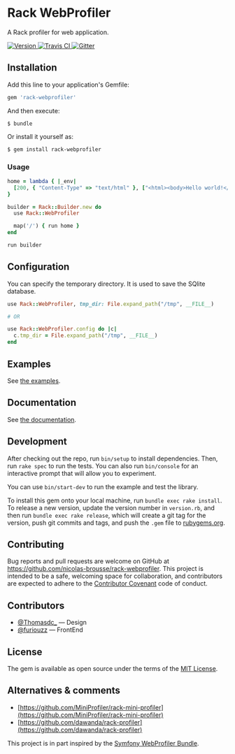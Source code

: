 # Rack WebProfiler

A Rack profiler for web application.

[![Version         ](http://img.shields.io/gem/v/rack-webprofiler.svg)                               ](https://rubygems.org/gems/rack-webprofiler)
[![Travis CI       ](http://img.shields.io/travis/nicolas-brousse/rack-webprofiler/master.svg)           ](https://travis-ci.org/nicolas-brousse/rack-webprofiler)
[![Gitter         ](https://img.shields.io/gitter/room/nicolas-brousse/rack-webprofiler.svg)       ](https://gitter.im/nicolas-brousse/rack-webprofiler)

## Installation

Add this line to your application's Gemfile:

```ruby
gem 'rack-webprofiler'
```

And then execute:

    $ bundle

Or install it yourself as:

    $ gem install rack-webprofiler

### Usage

```ruby
home = lambda { |_env|
  [200, { "Content-Type" => "text/html" }, ["<html><body>Hello world!</body></html>"]]
}

builder = Rack::Builder.new do
  use Rack::WebProfiler

  map('/') { run home }
end

run builder
```

## Configuration

You can specify the temporary directory. It is used to save the SQlite database.

```ruby
use Rack::WebProfiler, tmp_dir: File.expand_path("/tmp", __FILE__)

# OR

use Rack::WebProfiler.config do |c|
  c.tmp_dir = File.expand_path("/tmp", __FILE__)
end
```

## Examples

See [the examples](./examples).

## Documentation

See [the documentation](./docs).

## Development

After checking out the repo, run `bin/setup` to install dependencies. Then, run `rake spec` to run the tests. You can also run `bin/console` for an interactive prompt that will allow you to experiment.

You can use `bin/start-dev` to run the example and test the library.

To install this gem onto your local machine, run `bundle exec rake install`. To release a new version, update the version number in `version.rb`, and then run `bundle exec rake release`, which will create a git tag for the version, push git commits and tags, and push the `.gem` file to [rubygems.org](https://rubygems.org).

## Contributing

Bug reports and pull requests are welcome on GitHub at https://github.com/nicolas-brousse/rack-webprofiler. This project is intended to be a safe, welcoming space for collaboration, and contributors are expected to adhere to the [Contributor Covenant](http://contributor-covenant.org) code of conduct.

## Contributors

* [@Thomasdc_](https://twitter.com/Thomasdc_) — Design
* [@furiouzz](https://github.com/furiouzz) — FrontEnd

## License

The gem is available as open source under the terms of the [MIT License](http://opensource.org/licenses/MIT).

## Alternatives & comments

* [https://github.com/MiniProfiler/rack-mini-profiler](https://github.com/MiniProfiler/rack-mini-profiler)
* [https://github.com/dawanda/rack-profiler](https://github.com/dawanda/rack-profiler)

This project is in part inspired by the [Symfony WebProfiler Bundle](https://github.com/symfony/web-profiler-bundle).
